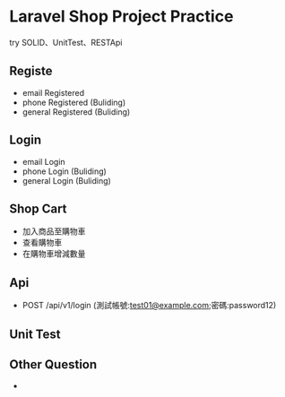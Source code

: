 # Laravel Shop Project Practice

try SOLID、UnitTest、RESTApi

## Registe

-   email Registered
-   phone Registered (Buliding)
-   general Registered (Buliding)

## Login

-   email Login
-   phone Login (Buliding)
-   general Login (Buliding)

## Shop Cart

-   加入商品至購物車
-   查看購物車
-   在購物車增減數量

## Api

-   POST /api/v1/login (測試帳號:test01@example.com;密碼:password12)

## Unit Test

## Other Question

-

